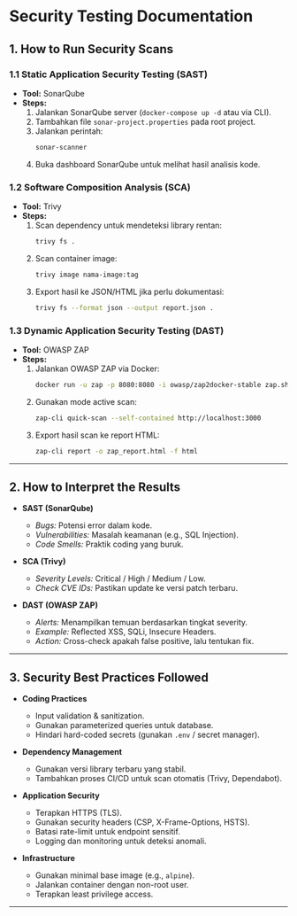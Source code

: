# Security Testing Documentation

## 1. How to Run Security Scans

### 1.1 Static Application Security Testing (SAST)
- **Tool:** SonarQube
- **Steps:**
    1. Jalankan SonarQube server (`docker-compose up -d` atau via CLI).
    2. Tambahkan file `sonar-project.properties` pada root project.
    3. Jalankan perintah:
       ```bash
       sonar-scanner
       ```
    4. Buka dashboard SonarQube untuk melihat hasil analisis kode.

### 1.2 Software Composition Analysis (SCA)
- **Tool:** Trivy
- **Steps:**
    1. Scan dependency untuk mendeteksi library rentan:
       ```bash
       trivy fs .
       ```
    2. Scan container image:
       ```bash
       trivy image nama-image:tag
       ```
    3. Export hasil ke JSON/HTML jika perlu dokumentasi:
       ```bash
       trivy fs --format json --output report.json .
       ```

### 1.3 Dynamic Application Security Testing (DAST)
- **Tool:** OWASP ZAP
- **Steps:**
    1. Jalankan OWASP ZAP via Docker:
       ```bash
       docker run -u zap -p 8080:8080 -i owasp/zap2docker-stable zap.sh -daemon -port 8080 -host 0.0.0.0
       ```
    2. Gunakan mode active scan:
       ```bash
       zap-cli quick-scan --self-contained http://localhost:3000
       ```
    3. Export hasil scan ke report HTML:
       ```bash
       zap-cli report -o zap_report.html -f html
       ```

---

## 2. How to Interpret the Results

- **SAST (SonarQube)**
    - *Bugs:* Potensi error dalam kode.
    - *Vulnerabilities:* Masalah keamanan (e.g., SQL Injection).
    - *Code Smells:* Praktik coding yang buruk.

- **SCA (Trivy)**
    - *Severity Levels:* Critical / High / Medium / Low.
    - *Check CVE IDs:* Pastikan update ke versi patch terbaru.

- **DAST (OWASP ZAP)**
    - *Alerts:* Menampilkan temuan berdasarkan tingkat severity.
    - *Example:* Reflected XSS, SQLi, Insecure Headers.
    - *Action:* Cross-check apakah false positive, lalu tentukan fix.

---

## 3. Security Best Practices Followed

- **Coding Practices**
    - Input validation & sanitization.
    - Gunakan parameterized queries untuk database.
    - Hindari hard-coded secrets (gunakan `.env` / secret manager).

- **Dependency Management**
    - Gunakan versi library terbaru yang stabil.
    - Tambahkan proses CI/CD untuk scan otomatis (Trivy, Dependabot).

- **Application Security**
    - Terapkan HTTPS (TLS).
    - Gunakan security headers (CSP, X-Frame-Options, HSTS).
    - Batasi rate-limit untuk endpoint sensitif.
    - Logging dan monitoring untuk deteksi anomali.

- **Infrastructure**
    - Gunakan minimal base image (e.g., `alpine`).
    - Jalankan container dengan non-root user.
    - Terapkan least privilege access.

---